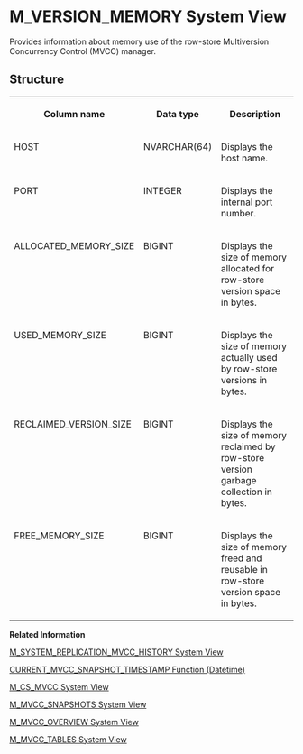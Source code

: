 <!-- loio20c9a9107519101494baf9f078eada01 -->

# M\_VERSION\_MEMORY System View

Provides information about memory use of the row-store Multiversion Concurrency Control \(MVCC\) manager.



<a name="loio20c9a9107519101494baf9f078eada01___m__v_e_r_s_i_o_n__m_e_m_o_r_y_1struct_M_VERSION_MEMORY"/>

## Structure


<table>
<tr>
<th valign="top">

Column name

</th>
<th valign="top">

Data type

</th>
<th valign="top">

Description

</th>
</tr>
<tr>
<td valign="top">

HOST

</td>
<td valign="top">

NVARCHAR\(64\)

</td>
<td valign="top">

Displays the host name.

</td>
</tr>
<tr>
<td valign="top">

PORT

</td>
<td valign="top">

INTEGER

</td>
<td valign="top">

Displays the internal port number.

</td>
</tr>
<tr>
<td valign="top">

ALLOCATED\_MEMORY\_SIZE

</td>
<td valign="top">

BIGINT

</td>
<td valign="top">

Displays the size of memory allocated for row-store version space in bytes.

</td>
</tr>
<tr>
<td valign="top">

USED\_MEMORY\_SIZE

</td>
<td valign="top">

BIGINT

</td>
<td valign="top">

Displays the size of memory actually used by row-store versions in bytes.

</td>
</tr>
<tr>
<td valign="top">

RECLAIMED\_VERSION\_SIZE

</td>
<td valign="top">

BIGINT

</td>
<td valign="top">

Displays the size of memory reclaimed by row-store version garbage collection in bytes.

</td>
</tr>
<tr>
<td valign="top">

FREE\_MEMORY\_SIZE

</td>
<td valign="top">

BIGINT

</td>
<td valign="top">

Displays the size of memory freed and reusable in row-store version space in bytes.

</td>
</tr>
</table>

**Related Information**  


[M\_SYSTEM\_REPLICATION\_MVCC\_HISTORY System View](m-system-replication-mvcc-history-system-view-73bc68f.md "Displays the global multi-version concurrency control (MVCC) timestamp history in the secondary site for system replication. The global MVCC timestamp of the secondary site is updated after a chunk of logs from the primary site is replayed on the secondary site.")

[CURRENT\_MVCC\_SNAPSHOT\_TIMESTAMP Function \(Datetime\)](../../010-SQL-Reference/011-SQL-Functions/current-mvcc-snapshot-timestamp-function-datetime-f15c8a4.md "Returns the timestamp of the current MVCC snapshot in SSSS format (seconds past midnight).")

[M\_CS\_MVCC System View](m-cs-mvcc-system-view-890cead.md "Provides column store MVCC information.")

[M\_MVCC\_SNAPSHOTS System View](m-mvcc-snapshots-system-view-b41f6b2.md "Provides detailed snapshot information of the Multiversion Concurrency Control (MVCC) manager.")

[M\_MVCC\_OVERVIEW System View](m-mvcc-overview-system-view-f405b73.md "Provides an overview of the row-store Multiversion Concurrency Control (MVCC) manager.")

[M\_MVCC\_TABLES System View](m-mvcc-tables-system-view-20b5e31.md "Provides statistics for the row-store Multiversion Concurrency Control (MVCC) manager.")

